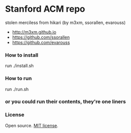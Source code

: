 # Stanford ACM repo

stolen merciless from hikari (by m3xm, ssorallen, evarouss)
- <http://m3xm.github.io>
- <https://github.com/ssorallen>
- <https://github.com/evarouss>

### How to install
run ./install.sh

### How to run
run ./run.sh

### or you could run their contents, they're one liners

### License

Open source. [MIT license](http://opensource.org/licenses/MIT).
